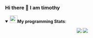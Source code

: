 ### Hi there 👋 I am timothy

<details open>
<summary><img src = "https://avatars3.githubusercontent.com/u/30313199?s=460&u=cc342096103052d2412e03e47a6472ce015f2ff5&v=4" height="25" width="25"><b>My programming Stats</b>:</summary>
<p align = "center">
  <img src = "https://github-readme-stats.vercel.app/api?username=timotismjntk&show_icons=true&theme=nightowl">
  <img src = "https://github-readme-stats.vercel.app/api/top-langs/?username=timotismjntk&layout=compact&theme=nightowl&hide=css">
</p>
</details>
